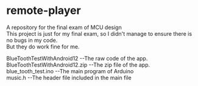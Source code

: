 # remote-player
A repository for the final exam of MCU design<br>
This project is just for my final exam, so I didn't manage to ensure there is no bugs in my code.<br>
But they do work fine for me.

BlueToothTestWithAndroid12  --The raw code of the app.<br>
BlueToothTestWithAndroid12.zip  --The zip file of the app.<br>
blue_tooth_test.ino --The main program of Arduino<br>
music.h --The header file included in the main file<br>
